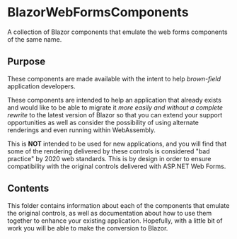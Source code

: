 # BlazorWebFormsComponents

A collection of Blazor components that emulate the web forms components of the same name.

## Purpose

These components are made available with the intent to help _brown-field_ application developers.

These components are intended to help an application that already exists and would like to be able to migrate it _more easily and without a complete rewrite_ to the latest version of Blazor so that you can extend your support opportunities as well as consider the possibility of using alternate renderings and even running within WebAssembly.

This is __NOT__ intended to be used for new applications, and you will find that some of the rendering delivered by these controls is considered "bad practice" by 2020 web standards.  This is by design in order to ensure compatibility with the original controls delivered with ASP.NET Web Forms.

## Contents

This folder contains information about each of the components that emulate the original controls, as well as documentation about how to use them together to enhance your existing application.  Hopefully, with a little bit of work you will be able to make the conversion to Blazor.